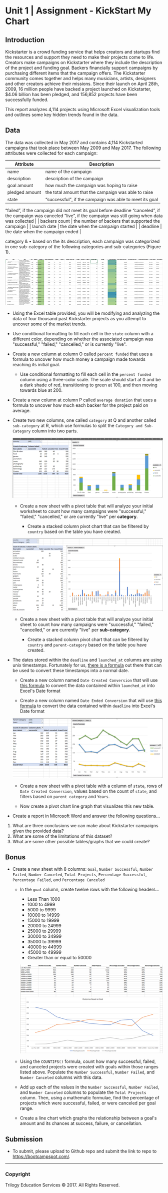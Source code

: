 # Unit 1 | Assignment - KickStart My Chart

## Introduction

Kickstarter is a crowd funding service that helps creators and startups find the resources and support they need to make their projects come to life. Creators make campaigns on Kickstarter where they include the description of the project and funding goal. Backers financially support campaigns by purchasing different items that the campaign offers. The Kickstarter community comes together and helps many musicians, artists, designers and other creators achieve their missions. Since their launch on April 28th, 2009, 16 million people have backed a project launched on Kickstarter, $4.06 billion has been pledged, and 156,852 projects have been successfully funded. 

This report analyzes 4,114 projects using Microsoft Excel visualization tools and outlines some key hidden trends found in the data.


## Data
The data was collected in May 2017 and contains 4,114 Kickstarted campaigns that took place between May 2009 and May 2017. The following attributes were collected for each campaign:

| Attribute | Description |
| --- | --- |
| name | name of the campaign |
| description | description of the campaign |
| goal amount | how much the campaign was hoping to raise |
| pledged amount | the total amount that the campaign was able to raise |
| state | “successful”, if the campaign was able to meet its goal
“failed”, if the campaign did not meet its goal before deadline
“canceled”, if the campaign was canceled
“live”, if the campaign was still going when data was collected |
| backers count | the number of backers that supported the campaign |
| launch date | the date when the campaign started |
| deadline | the date when the campaign ended |

 

 
category & • based on the its description, each campaign was categorized in one
sub-category
of the following categories and sub-categories (Figure 1).

![Kickstarter Table](Images/FullTable.PNG)

* Using the Excel table provided, you will be modifying and analyzing the data of four thousand past Kickstarter projects as you attempt to uncover some of the market trends.

* Use conditional formatting to fill each cell in the `state` column with a different color, depending on whether the associated campaign was "successful," "failed," "cancelled," or is currently "live".

* Create a new column at column O called `percent funded` that uses a formula to uncover how much money a campaign made towards reaching its initial goal.

  * Use conditional formatting to fill each cell in the `percent funded` column using a three-color scale. The scale should start at 0 and be a dark shade of red, transitioning to green at 100, and then moving towards blue at 200.

* Create a new column at column P called `average donation` that uses a formula to uncover how much each backer for the project paid on average.

* Create two new columns, one called `category` at Q and another called `sub-category` at R, which use formulas to split the `Category and Sub-Category` column into two parts.

  ![Category Stats](Images/CategoryStats.PNG)

  * Create a new sheet with a pivot table that will analyze your initial worksheet to count how many campaigns were "successful," "failed," "cancelled," or are currently "live" per **category**.

    * Create a stacked column pivot chart that can be filtered by `country` based on the table you have created.

  ![Subcategory Stats](Images/SubcategoryStats.PNG)

  * Create a new sheet with a pivot table that will analyze your initial sheet to count how many campaigns were "successful," "failed," "cancelled," or are currently "live" per **sub-category**.

    * Create a stacked column pivot chart that can be filtered by `country` and `parent-category` based on the table you have created.

* The dates stored within the `deadline` and `launched_at` columns are using unix timestamps. Fortunately for us, [there is a formula](http://spreadsheetpage.com/index.php/tip/converting_unix_timestamps/) out there that can be used to convert these timestamps into a normal date.

  * Create a new column named `Date Created Conversion` that will use [this formula](http://spreadsheetpage.com/index.php/tip/converting_unix_timestamps/) to convert the data contained within `launched_at` into Excel's Date format

  * Create a new column named `Date Ended Conversion` that will use [this formula](http://spreadsheetpage.com/index.php/tip/converting_unix_timestamps/) to convert the data contained within `deadline` into Excel's Date format

  ![Outcomes Based on Launch Date](Images/LaunchDateOutcomes.PNG)

  * Create a new sheet with a pivot table with a column of `state`, rows of `Date Created Conversion`, values based on the count of `state`, and filters based on `parent category` and `Years`.

  * Now create a pivot chart line graph that visualizes this new table.

* Create a report in Microsoft Word and answer the following questions...

1. What are three conclusions we can make about Kickstarter campaigns given the provided data?
2. What are some of the limitations of this dataset?
3. What are some other possible tables/graphs that we could create?

## Bonus

* Create a new sheet with 8 columns: `Goal`, `Number Successful`, `Number Failed`, `Number Canceled`, `Total Projects`, `Percentage Successful`, `Percentage Failed`, and `Percentage Canceled`

  * In the `goal` column, create twelve rows with the following headers...

    * Less Than 1000
    * 1000 to 4999
    * 5000 to 9999
    * 10000 to 14999
    * 15000 to 19999
    * 20000 to 24999
    * 25000 to 29999
    * 30000 to 34999
    * 35000 to 39999
    * 40000 to 44999
    * 45000 to 49999
    * Greater than or equal to 50000

    ![Goal Outcomes](Images/GoalOutcomes.PNG)

  * Using the `COUNTIFS()` formula, count how many successful, failed, and canceled projects were created with goals within those ranges listed above. Populate the `Number Successful`, `Number Failed`, and `Number Canceled` columns with this data.

  * Add up each of the values in the `Number Successful`, `Number Failed`, and `Number Canceled` columns to populate the `Total Projects` column. Then, using a mathematic formulae, find the percentage of projects which were successful, failed, or were canceled per goal range.

  * Create a line chart which graphs the relationship between a goal's amount and its chances at success, failure, or cancellation.

## Submission

* To submit, please upload to Github repo and submit the link to repo to <https://bootcampspot.com/>.

- - -

### Copyright

Trilogy Education Services © 2017. All Rights Reserved.
